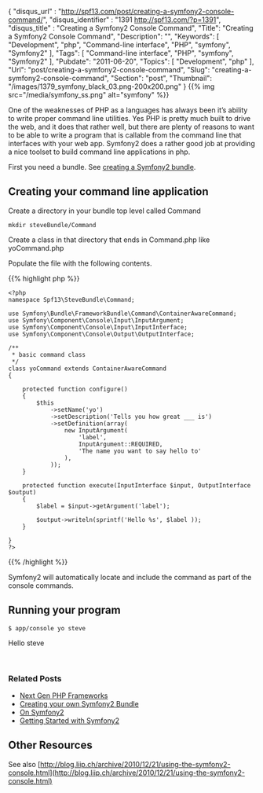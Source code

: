 {
	"disqus_url" : "http://spf13.com/post/creating-a-symfony2-console-command/",
	"disqus_identifier" : "1391 http://spf13.com/?p=1391",
	"disqus_title" : "Creating a Symfony2 Console Command",
	"Title": "Creating a Symfony2 Console Command",
	"Description": "",
	"Keywords": [
		"Development",
		"php",
		"Command-line interface",
		"PHP",
		"symfony",
		"Symfony2"
	],
	"Tags": [
		"Command-line interface",
		"PHP",
		"symfony",
		"Symfony2"
	],
	"Pubdate": "2011-06-20",
	"Topics": [
		"Development",
		"php"
	],
	"Url": "post/creating-a-symfony2-console-command",
	"Slug": "creating-a-symfony2-console-command",
	"Section": "post",
	"Thumbnail": "/images/1379_symfony_black_03.png-200x200.png"
}
{{% img src="/media/symfony_ss.png" alt="symfony" %}}

One of the weaknesses of PHP as a languages has always been it’s ability
to write proper command line utilities. Yes PHP is pretty much built to
drive the web, and it does that rather well, but there are plenty of
reasons to want to be able to write a program that is callable from the
command line that interfaces with your web app. Symfony2 does a rather
good job at providing a nice toolset to build command line applications
in php.

First you need a bundle. See [creating a Symfony2
bundle](http://spf13.com/post/creating-your-own-symfony2-bundle "Creating your own Symfony2 Bundle").

Creating your command line application
--------------------------------------

Create a directory in your bundle top level called Command

    mkdir steveBundle/Command

Create a class in that directory that ends in Command.php like
yoCommand.php

Populate the file with the following contents.

{{% highlight php %}}

    <?php
    namespace Spf13\SteveBundle\Command;

    use Symfony\Bundle\FrameworkBundle\Command\ContainerAwareCommand;
    use Symfony\Component\Console\Input\InputArgument;
    use Symfony\Component\Console\Input\InputInterface;
    use Symfony\Component\Console\Output\OutputInterface;

    /**
     * basic command class
     */
    class yoCommand extends ContainerAwareCommand
    {

        protected function configure()
        {
            $this
                ->setName('yo')
                ->setDescription('Tells you how great ___ is')
                ->setDefinition(array(
                    new InputArgument(
                        'label',
                        InputArgument::REQUIRED,
                        'The name you want to say hello to'
                    ),
                ));
        }

        protected function execute(InputInterface $input, OutputInterface $output)
        {
            $label = $input->getArgument('label');

            $output->writeln(sprintf('Hello %s', $label ));
        }

    }
    ?>

{{% /highlight %}}

Symfony2 will automatically locate and include the command as part of
the console commands.

Running your program
--------------------

    $ app/console yo steve

Hello steve

 

### Related Posts

-   [Next Gen PHP
    Frameworks](http://spf13.com/post/next-gen-php-frameworks/)
-   [Creating your own Symfony2
    Bundle](http://spf13.com/post/creating-your-own-symfony2-bundle/)
-   [On Symfony2](http://spf13.com/post/symfony2/)
-   [Getting Started with
    Symfony2](http://spf13.com/post/getting-started-with-symfony2/)

Other Resources
---------------

See
also [http://blog.liip.ch/archive/2010/12/21/using-the-symfony2-console.html](http://blog.liip.ch/archive/2010/12/21/using-the-symfony2-console.html)
